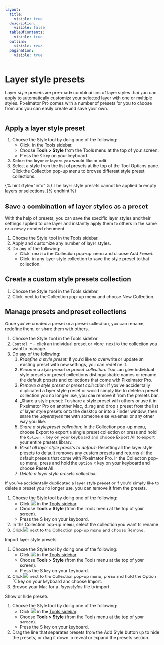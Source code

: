 ```yaml
---
layout:
  title:
    visible: true
  description:
    visible: false
  tableOfContents:
    visible: true
  outline:
    visible: true
  pagination:
    visible: true
---
```


# Layer style presets

Layer style presets are pre-made combinations of layer styles that you can apply to automatically customize your selected layer with one or multiple styles. Pixelmator Pro comes with a number of presets for you to choose from and you can easily create and save your own.

<figure><img src="https://help.pixelmator.com/pixelmator-pro/3.5/assets/English/1652771132000.jpeg" alt=""><figcaption></figcaption></figure>

## Apply a layer style preset

1. Choose the Style tool by doing one of the following:
   * Click <img src="https://help.pixelmator.com/pixelmator-pro/3.5/assets/English/1576511015000.png" alt="" data-size="line"> in the Tools sidebar.
   * Choose **Tools > Style** from the Tools menu at the top of your screen.
   * Press the `S` key on your keyboard.
2. Select the layer or layers you would like to edit.
3. Select a style from the list of presets at the top of the Tool Options pane. Click the Collection pop-up menu to browse different style preset collections.

{% hint style="info" %}
The layer style presets cannot be applied to empty layers or selections.
{% endhint %}

## Save a combination of layer styles as a preset

With the help of presets, you can save the specific layer styles and their settings applied to one layer and instantly apply them to others in the same or a newly created document.

1. Choose the Style <img src="https://help.pixelmator.com/pixelmator-pro/3.5/assets/English/1576511015000.png" alt="" data-size="line">  tool in the Tools sidebar.
2. Apply and customize any number of layer styles.
3. Do any of the following:
   * Click <img src="https://help.pixelmator.com/pixelmator-pro/3.5/assets/English/1603810631000.png" alt="" data-size="line"> next to the Collection pop-up menu and choose Add Preset.
   * Click <img src="https://help.pixelmator.com/pixelmator-pro/3.5/assets/English/1579274394000.png" alt="" data-size="line"> in any layer style collection to save the style preset to that collection.

## Create a custom style presets collection

1. Choose the Style <img src="https://help.pixelmator.com/pixelmator-pro/3.5/assets/English/1576511015000.png" alt="" data-size="line"> tool in the Tools sidebar.
2. Click <img src="https://help.pixelmator.com/pixelmator-pro/3.5/assets/English/1603810631000.png" alt="" data-size="line"> next to the Collection pop-up menu and choose New Collection.

## Manage presets and preset collections

Once you've created a preset or a preset collection, you can rename, redefine them, or share them with others.

1. Choose the Style <img src="https://help.pixelmator.com/pixelmator-pro/3.5/assets/English/1576511015000.png" alt="" data-size="line">  tool in the Tools sidebar.
2. `Control ⌃` – click an individual preset or More <img src="https://help.pixelmator.com/pixelmator-pro/3.5/assets/English/1603810631000.png" alt="" data-size="line"> next to the collection you want to manage.
3. Do any of the following:&#x20;
   1. _Redefine a style preset:_ If you’d like to overwrite or update an existing preset with new settings, you can redefine it.
   2. _Rename a style preset or preset collection:_ You can give individual style presets or preset collections distinguishable names or rename the default presets and collections that come with Pixelmator Pro.
   3. _Remove a style preset or preset collection:_ If you’ve accidentally duplicated a layer style preset or would simply like to delete a preset collection you no longer use, you can remove it from the presets bar.
   4. _Share a style preset: To share a style preset with others or use it in Pixelmator Pro on another Mac, d_rag and drop a preset from the list of layer style presets onto the desktop or into a Finder window, then share the _.layerstyles_ file with someone else via email or any other way you like.
   5. _Share a style preset collection:_ In the Collection pop-up menu, choose Export to export a single preset collection or press and hold the `Option ⌥` key on your keyboard and choose Export All to export your entire presets library.
   6. _Reset all layer style presets to default:_ Resetting all the layer style presets to default removes any custom presets and returns all the default presets that come with Pixelmator Pro. In the Collection pop-up menu, press and hold the `Option ⌥` key on your keyboard and choose Reset All.
   7. _Delete a layer style presets collection:_&#x20;

If you’ve accidentally duplicated a layer style preset or if you’d simply like to delete a preset you no longer use, you can remove it from the presets.

1. Choose the Style tool by doing one of the following:
   * Click ![](https://help.pixelmator.com/pixelmator-pro/3.5/assets/English/1576511015000.png) in the [Tools sidebar](https://www.pixelmator.com/support/guide/pixelmator-pro/#glossary).
   * Choose **Tools > Style** (from the Tools menu at the top of your screen).
   * Press the S key on your keyboard.
2. In the Collection pop-up menu, select the collection you want to rename.
3. Click ![](https://help.pixelmator.com/pixelmator-pro/3.5/assets/English/1603810631000.png) next to the Collection pop-up menu and choose Remove.

Import layer style presets

1. Choose the Style tool by doing one of the following:
   * Click ![](https://help.pixelmator.com/pixelmator-pro/3.5/assets/English/1576511015000.png) in the [Tools sidebar](https://www.pixelmator.com/support/guide/pixelmator-pro/#glossary).
   * Choose **Tools > Style** (from the Tools menu at the top of your screen).
   * Press the S key on your keyboard.
2. Click ![](https://help.pixelmator.com/pixelmator-pro/3.5/assets/English/1603810631000.png) next to the Collection pop-up menu, press and hold the Option ⌥ key on your keyboard and choose Import.
3. Browse your Mac for a _.layerstyles_ file to import.

Show or hide presets

1. Choose the Style tool by doing one of the following:
   * Click ![](https://help.pixelmator.com/pixelmator-pro/3.5/assets/English/1576511015000.png) in the [Tools sidebar](https://www.pixelmator.com/support/guide/pixelmator-pro/#glossary).
   * Choose **Tools > Style** (from the Tools menu at the top of your screen).
   * Press the S key on your keyboard.
2. Drag the line that separates presets from the Add Style button up to hide the presets, or drag it down to reveal or expand the presets section.
